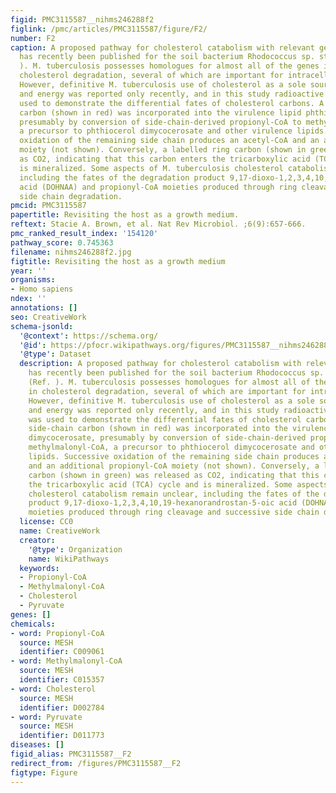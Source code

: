 ```yaml
---
figid: PMC3115587__nihms246288f2
figlink: /pmc/articles/PMC3115587/figure/F2/
number: F2
caption: A proposed pathway for cholesterol catabolism with relevant gene products
  has recently been published for the soil bacterium Rhodococcus sp. strain RHA1 (Ref.
  ). M. tuberculosis possesses homologues for almost all of the genes involved in
  cholesterol degradation, several of which are important for intracellular growth.
  However, definitive M. tuberculosis use of cholesterol as a sole source of carbon
  and energy was reported only recently, and in this study radioactive labelling was
  used to demonstrate the differential fates of cholesterol carbons. A labelled side-chain
  carbon (shown in red) was incorporated into the virulence lipid phthiocerol dimycocerosate,
  presumably by conversion of side-chain-derived propionyl-CoA to methylmalonyl-CoA,
  a precursor to phthiocerol dimycocerosate and other virulence lipids. Successive
  oxidation of the remaining side chain produces an acetyl-CoA and an additional propionyl-CoA
  moiety (not shown). Conversely, a labelled ring carbon (shown in green) was released
  as CO2, indicating that this carbon enters the tricarboxylic acid (TCA) cycle and
  is mineralized. Some aspects of M. tuberculosis cholesterol catabolism remain unclear,
  including the fates of the degradation product 9,17-dioxo-1,2,3,4,10,19-hexanorandrostan-5-oic
  acid (DOHNAA) and propionyl-CoA moieties produced through ring cleavage and successive
  side chain degradation.
pmcid: PMC3115587
papertitle: Revisiting the host as a growth medium.
reftext: Stacie A. Brown, et al. Nat Rev Microbiol. ;6(9):657-666.
pmc_ranked_result_index: '154120'
pathway_score: 0.745363
filename: nihms246288f2.jpg
figtitle: Revisiting the host as a growth medium
year: ''
organisms:
- Homo sapiens
ndex: ''
annotations: []
seo: CreativeWork
schema-jsonld:
  '@context': https://schema.org/
  '@id': https://pfocr.wikipathways.org/figures/PMC3115587__nihms246288f2.html
  '@type': Dataset
  description: A proposed pathway for cholesterol catabolism with relevant gene products
    has recently been published for the soil bacterium Rhodococcus sp. strain RHA1
    (Ref. ). M. tuberculosis possesses homologues for almost all of the genes involved
    in cholesterol degradation, several of which are important for intracellular growth.
    However, definitive M. tuberculosis use of cholesterol as a sole source of carbon
    and energy was reported only recently, and in this study radioactive labelling
    was used to demonstrate the differential fates of cholesterol carbons. A labelled
    side-chain carbon (shown in red) was incorporated into the virulence lipid phthiocerol
    dimycocerosate, presumably by conversion of side-chain-derived propionyl-CoA to
    methylmalonyl-CoA, a precursor to phthiocerol dimycocerosate and other virulence
    lipids. Successive oxidation of the remaining side chain produces an acetyl-CoA
    and an additional propionyl-CoA moiety (not shown). Conversely, a labelled ring
    carbon (shown in green) was released as CO2, indicating that this carbon enters
    the tricarboxylic acid (TCA) cycle and is mineralized. Some aspects of M. tuberculosis
    cholesterol catabolism remain unclear, including the fates of the degradation
    product 9,17-dioxo-1,2,3,4,10,19-hexanorandrostan-5-oic acid (DOHNAA) and propionyl-CoA
    moieties produced through ring cleavage and successive side chain degradation.
  license: CC0
  name: CreativeWork
  creator:
    '@type': Organization
    name: WikiPathways
  keywords:
  - Propionyl-CoA
  - Methylmalonyl-CoA
  - Cholesterol
  - Pyruvate
genes: []
chemicals:
- word: Propionyl-CoA
  source: MESH
  identifier: C009061
- word: Methylmalonyl-CoA
  source: MESH
  identifier: C015357
- word: Cholesterol
  source: MESH
  identifier: D002784
- word: Pyruvate
  source: MESH
  identifier: D011773
diseases: []
figid_alias: PMC3115587__F2
redirect_from: /figures/PMC3115587__F2
figtype: Figure
---
```

